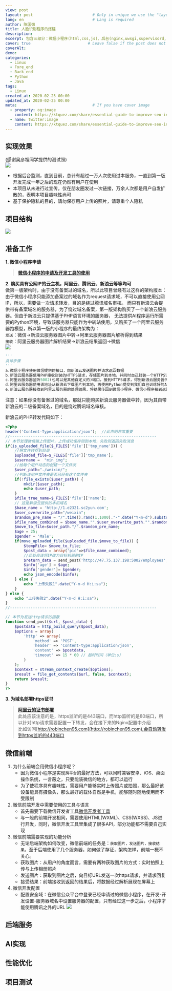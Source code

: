 ```yaml
---
view: post
layout: post                          # Only in unique we use the "layout: post"
lang: en                              # Lang is required
author: 陈国强
title: 人脸识别程序的搭建
description:
excerpt: 包含三部分：微信小程序(html,css,js)、后台(nginx,uwsgi,supervisord,flask,python等)、AI模型(Inception-Resnet、IMDB、dlib、opencv)
cover: true                         # Leave false if the post does not have cover image, if there is set to true
coverAlt: 
demo:
categories:
  - Linux
  - Fore_end
  - Back_end
  - Python
  - Java
tags: 
  - Linux
created_at: 2020-02-25 00:00
updated_at: 2020-02-25 00:00
meta:                                 # If you have cover image
  - property: og:image
    content: https://ktquez.com/share/essential-guide-to-improve-seo-in-single-page-application-vuejs.png
  - name: twitter:image
    content: https://ktquez.com/share/essential-guide-to-improve-seo-in-single-page-application-vuejs.png
---
```


## 实现效果  

(感谢吴彦祖同学提供的测试照)  
![](../img/test_result.jpg)  

+ 根据后台监测，直到目前，总计有超过一万人次使用过本服务，一直到第一版开发完成一年之后的现在仍然有用户在使用  
+ 本项目从未进行过宣传，仅在朋友圈发过一次链接，万余人次都是用户自发扩散的，表明本项目趣味性尚可  
+ 基于保护隐私的目的，请勿保存用户上传的照片，请尊重个人隐私  

## 项目结构  

![](../img/AI_Structure.png)  

## 准备工作  
**1. 微信小程序申请**  
> **[微信小程序的申请及开发工具的使用](https://robinchen95.com/documents/wx02.pdf)**  

**2. 购买具有公网IP的云主机，阿里云、腾讯云、新浪云等等均可**  
做第一版架构时，由于没有备案过的域名，所以此项目曾经有过这样的架构版本：  
由于微信小程序只能添加备案过的域名作为request请求域，不可以直接使用公网IP，所以，需要做一次请求转发，目的是绕过腾讯域名审核。 
而只有新浪云会提供带有备案域名的服务器，为了绕过域名备案，第一版架构购买了一个新浪云服务器。但由于新浪云只提供基于PHP语言环境的服务器，
无法提供AI程序运行所需要的Python环境，导致该服务器只能作为中转站使用，又购买了一个阿里云服务器跑模型，所以第一版的小程序的最终架构为：  
`发送`：微信→新浪云服务器图片中转→阿里云服务器图片解析得到结果  
`接收`：阿里云服务器图片解析结果→新浪云结果返回→微信   
![](../img/Arch1.png)  
```python
'''
具体步骤
'''
a.微信小程序使用微信提供的接口，向新浪云发送图片并请求返回数据  
b.新浪云服务器使用PHP接收封装的HTTPS请求，存储图片到本地，并同时自己封装一个HTTPS请求，将图片的url传递给阿里云服务器，阻塞并请求返回数据  
c.阿里云服务器监听5002(也可以是其他自定义的)端口，接到HTTPS请求，得到新浪云服务器传递过来的URL地址
d.阿里云服务器使用该地址从新浪云下载图片到本地，再使用Python提交到我们自己训练好的AI模型处理，返回结果  
e.新浪云服务器接收到阿里云服务器的处理结果，将结果传回到微信小程序，微信小程序接到返回的数据之后，使用返回的结果更新界面  
```
注意：如果你没有备案过的域名，那就只能购买新浪云服务器做中转，因为其自带新浪云的二级备案域名，目的是绕过腾讯域名审核。

新浪云的PHP转发代码如下：
```php
<?php
header('Content-Type:application/json');  //此声明非常重要
//----------------------------------------------------------------  
// 本节处理微信端上传图片，上传成功保存则到本地，失败则返回失败消息
if(is_uploaded_file($_FILES['file']['tmp_name'])) {
    //把文件转存到目录
    $uploaded_file=$_FILES['file']['tmp_name'];
    $username =  "min_img";
    //给每个用户动态的创建一个文件夹
    $user_path="./weixin/";
    //判断该用户文件夹是否已经有这个文件夹
    if(!file_exists($user_path)) {
        mkdir($user_path);
        echo $user_path;
    }
    $file_true_name=$_FILES['file']['name'];
    // 这是新浪云提供的本机域名
    $base_name = 'http://1.e2321.sc2yun.com';
    $user_overwrite_path="/weixin";
    $random_pre_name = "/".time().rand(1,1000)."-".date("Y-m-d").substr($file_true_name,strrpos($file_true_name,"."));
    $file_name_combined = $base_name."".$user_overwrite_path."".$random_pre_name;
    $move_to_file=$user_path."/".$random_pre_name;
    $age = 25;
    $gender = 'Male';
 	if(move_uploaded_file($uploaded_file,$move_to_file)) {
        $tempFile= $move_to_file;
        $post_data = array('pic'=>$file_name_combined);
        //此处应该将IP改为目标机器的IP
        $return_data = send_post('http://47.75.137.198:5002/employees',json_encode($post_data));
        $info['age'] = $age;
        $info['gender']= $gender;
        echo json_encode($info);
    } else {
        echo "上传失败1".date("Y-m-d H:i:sa");
    }
} else {
    echo "上传失败2".date("Y-m-d H:i:sa");
}
//----------------------------------------------------------------  

// 本节为发送http请求的函数
function send_post($url, $post_data) {
	$postdata = http_build_query($post_data);
	$options = array(
		'http' => array(
			'method' => 'POST',
			'header' => 'Content-type:application/json',
			'content' => $postdata,
			'timeout' => 15 * 60 // 超时时间（单位:s）
		)
	);
	$context = stream_context_create($options);
	$result = file_get_contents($url, false, $context);
	return $result;
}
?>
```
**3. 为域名部署https证书**  
> **[阿里云的证书部署](https://www.cnblogs.com/SemiconductorKING/p/9106971.html)**  
> 此处应该注意的是，https监听的是443端口，而http监听的是80端口，所以针对http请求需要配置一下转发，会在接下来的Nginx配置中介绍  
> 比如访问[http://robinchen95.com](http://robinchen95.com),会自动转发到https监听的443端口  

## 微信前端  
1. 为什么前端会用微信小程序呢？  
    + 因为微信小程序是实现`跨平台`的最好方法，可以同时兼容安卓、iOS、桌面操作系统，一言蔽之，只要能装微信的地方，都可以运行  
    + 为了使程序具有趣味性，需要用户能够实时上传照片或拍照，那么最好该设备能具有摄像头，那么最好的载体自然是手机，能够随时随地使用而不受限制  
2. 微信前端开发中需要使用的工具与语言  
    + 首先需要下载微信开发者工具[微信开发者工具](https://developers.weixin.qq.com/miniprogram/dev/devtools/download.html)  
    + 与一般的前端开发相同，需要使用HTML(WXML)、CSS(WXSS)、JS进行开发，同时，微信开发工具里集成了很多API，部分功能都不需要自己实现  
3. 微信前端需要实现的功能分析  
    + 无论后端架构如何改变，微信前端的任务是：`获取图片，发送图片，接收结果`。至于后端使用了几个服务器，如何做了存证，架构怎样，前端一概不关心。
    + 获取图片：从用户的角度而言，需要有两种获取图片的方式：实时拍照上传与上传相册照片
    + 发送图片：获取到图片之后，向目标URL发送一次https请求，并请求回复
    + 接受结果：前端接收到返回的结果后，将数据经过解析展现在屏幕上
4. 微信开发配置  
    + 配置安全域：在微信公众平台中登录已经申请过的微信小程序，在开发-开发设置-服务器域名中设置服务器的配置，只有经过这一步之后，小程序才能使用腾讯之外的URL
    ![](../img/SetUrl.png)  


## 后端服务  

## AI实现  

## 性能优化  

## 项目测试  

